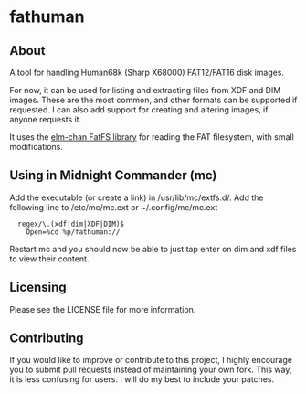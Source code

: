 fathuman
========

About
-----

A tool for handling Human68k (Sharp X68000) FAT12/FAT16 disk images.

For now, it can be used for listing and extracting files from XDF and DIM images. These are the most common, and other formats can be supported if requested. I can also add support for creating and altering images, if anyone requests it.

It uses the [elm-chan FatFS library](http://elm-chan.org/fsw/ff/00index_e.html) for reading the FAT filesystem, with small modifications.

Using in Midnight Commander (mc)
--------------------------------

Add the executable (or create a link) in /usr/lib/mc/extfs.d/.
Add the following line to /etc/mc/mc.ext or ~/.config/mc/mc.ext
```
  regex/\.(xdf|dim|XDF|DIM)$
  	Open=%cd %p/fathuman://
```

Restart mc and you should now be able to just tap enter on dim and xdf files to view their content.


Licensing
---------

Please see the LICENSE file for more information.

Contributing
------------

If you would like to improve or contribute to this project, I highly encourage you to submit pull requests instead of maintaining your own fork. This way, it is less confusing for users. I will do my best to include your patches.
